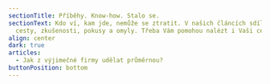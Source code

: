 ```yaml
---
sectionTitle: Příběhy. Know-how. Stalo se.
sectionText: Kdo ví, kam jde, nemůže se ztratit. V našich článcích sdílíme naše
  cesty, zkušenosti, pokusy a omyly. Třeba Vám pomohou nalézt i Vaši cestu.
align: center
dark: true
articles:
  - Jak z výjimečné firmy udělat průměrnou?
buttonPosition: bottom
---
```

